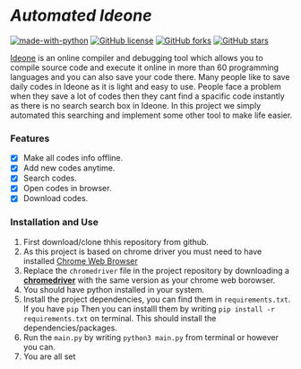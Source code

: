 # *Automated Ideone*

[![made-with-python](https://img.shields.io/badge/Made%20with-Python-1f425f.svg)](https://www.python.org/)
[![GitHub license](https://img.shields.io/github/license/ShouravAhmed/automated-ideone.svg)](https://github.com/ShouravAhmed/automated-ideone/blob/main/LICENSE)
[![GitHub forks](https://img.shields.io/github/forks/ShouravAhmed/automated-ideone.svg?style=social&label=Fork)](https://github.com/ShouravAhmed/automated-ideone)
[![GitHub stars](https://img.shields.io/github/stars/ShouravAhmed/automated-ideone.svg?style=social&label=Stars)](https://github.com/ShouravAhmed/automated-ideone)

[Ideone](https://www.ideone.com) is an online compiler and debugging tool which allows you to compile source code and execute it online in more than 60 programming languages and you can also save your code there.
Many people like to save daily codes in Ideone as it is light and easy to use. People face a problem when they save a lot of codes then they cant find a spacific code instantly as there is no search search box in Ideone.
In this project we simply automated this searching and implement some other tool to make life easier.

### Features

* [x] Make all codes info offline.
* [x] Add new codes anytime.
* [x] Search codes.
* [x] Open codes in browser.
* [x] Download codes.

### Installation and Use

1. First download/clone thhis repository from github.
3. As this project is based on chrome driver you must need to have installed [Chrome Web Browser](https://www.google.com/chrome/)
4. Replace the ```chromedriver``` file in the project repository by downloading a [**chromedriver**](https://chromedriver.chromium.org/downloads) with the same version as your chrome web borowser.
5. You should have python installed in your system.
6. Install the project dependencies, you can find them in ```requirements.txt```. If you have ```pip``` Then you can installl them by writing ```pip install -r requirements.txt``` on terminal. This should install the dependencies/packages.
7. Run the ```main.py``` by writing ```python3 main.py``` from terminal or however you can.
8. You are all set

